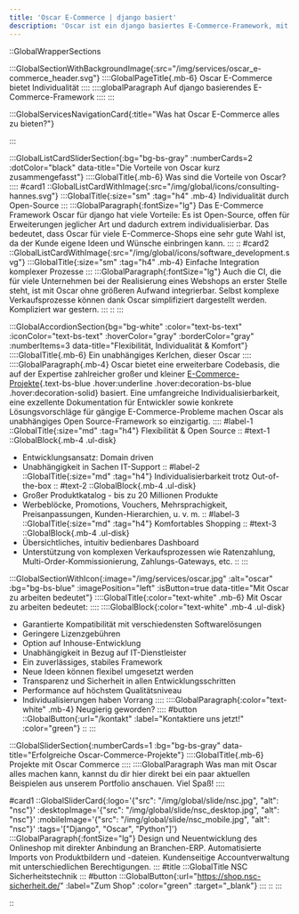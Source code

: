 ```yaml
---
title: 'Oscar E-Commerce | django basiert'
description: 'Oscar ist ein django basiertes E-Commerce-Framework, mit dem sich jeder Online-Shop individuell umsetzen lässt.  ✅ Skalierbar ✅ Schlank ✅ Schnell'
---
```


::GlobalWrapperSections

:::GlobalSectionWithBackgroundImage{:src="/img/services/oscar_e-commerce_header.svg"}
::::GlobalPageTitle{.mb-6}
Oscar E-Commerce bietet Individualität
::::
::::globalParagraph
Auf django basierendes E-Commerce-Framework
::::
:::

:::GlobalServicesNavigationCard{:title="Was hat Oscar E-Commerce alles zu bieten?"}

:::

:::GlobalListCardSliderSection{:bg="bg-bs-gray" :numberCards=2 :dotColor="black" data-title="Die Vorteile von Oscar kurz zusammengefasst"}
::::GlobalTitle{.mb-6}
Was sind die Vorteile von Oscar?
::::
#card1
::GlobalListCardWithImage{:src="/img/global/icons/consulting-hannes.svg"}
:::GlobalTitle{:size="sm" :tag="h4" .mb-4}
Individualität durch Open-Source
:::
:::GlobalParagraph{:fontSize="lg"}
Das E-Commerce Framework Oscar für django hat viele Vorteile: Es ist Open-Source, offen für Erweiterungen jeglicher Art und dadurch extrem individualisierbar. Das bedeutet, dass Oscar für viele E-Commerce-Shops eine sehr gute Wahl ist, da der Kunde eigene Ideen und Wünsche einbringen kann.
:::
::
#card2
::GlobalListCardWithImage{:src="/img/global/icons/software_development.svg"}
:::GlobalTitle{:size="sm" :tag="h4" .mb-4}
Einfache Integration komplexer Prozesse
:::
:::GlobalParagraph{:fontSize="lg"}
Auch die CI, die für viele Unternehmen bei der Realisierung eines Webshops an erster Stelle steht, ist mit Oscar ohne größeren Aufwand integrierbar. Selbst komplexe Verkaufsprozesse können dank Oscar simplifiziert dargestellt werden. Kompliziert war gestern.
:::
::
:::

:::GlobalAccordionSection{bg="bg-white" :color="text-bs-text" :iconColor="text-bs-text" :hoverColor="gray" :borderColor="gray" :numberItems=3 data-title="Flexibilität, Individualität & Komfort"}
::::GlobalTitle{.mb-6}
Ein unabhängiges Kerlchen, dieser Oscar
::::
::::GlobalParagraph{.mb-4}
Oscar bietet eine erweiterbare Codebasis, die auf der Expertise zahlreicher großer und kleiner [E-Commerce-Projekte](/projekte/){.text-bs-blue .hover:underline .hover:decoration-bs-blue .hover:decoration-solid} basiert. Eine umfangreiche Individualisierbarkeit, eine exzellente Dokumentation für Entwickler sowie konkrete Lösungsvorschläge für gängige E-Commerce-Probleme machen Oscar als unabhängiges Open Source-Framework so einzigartig.
::::
#label-1
::GlobalTitle{:size="md" :tag="h4"}
Flexibilität & Open Source
::
#text-1
::GlobalBlock{.mb-4 .ul-disk}
- Entwicklungsansatz: Domain driven
- Unabhängigkeit in Sachen IT-Support
::
#label-2
::GlobalTitle{:size="md" :tag="h4"}
  Individualisierbarkeit trotz Out-of-the-box
::
#text-2
::GlobalBlock{.mb-4 .ul-disk}
- Großer Produktkatalog - bis zu 20 Millionen Produkte
- Werbeblöcke, Promotions, Vouchers, Mehrsprachigkeit, Preisanpassungen, Kunden-Hierarchien, u. v. m.
::
#label-3
::GlobalTitle{:size="md" :tag="h4"}
  Komfortables Shopping
::
#text-3
::GlobalBlock{.mb-4 .ul-disk}
- Übersichtliches, intuitiv bedienbares Dashboard
- Unterstützung von komplexen Verkaufsprozessen wie Ratenzahlung, Multi-Order-Kommissionierung, Zahlungs-Gateways, etc.
::
:::

:::GlobalSectionWithIcon{:image="/img/services/oscar.jpg" :alt="oscar" :bg="bg-bs-blue" :imagePosition="left" :isButton=true data-title="Mit Oscar zu arbeiten bedeutet"}
::::GlobalTitle{:color="text-white" .mb-6}
Mit Oscar zu arbeiten bedeutet:
::::
::::GlobalBlock{:color="text-white" .mb-4 .ul-disk}
- Garantierte Kompatibilität mit verschiedensten Softwarelösungen
- Geringere Lizenzgebühren
- Option auf Inhouse-Entwicklung
- Unabhängigkeit in Bezug auf IT-Dienstleister
- Ein zuverlässiges, stabiles Framework
- Neue Ideen können flexibel umgesetzt werden
- Transparenz und Sicherheit in allen Entwicklungsschritten
- Performance auf höchstem Qualitätsniveau
- Individualisierungen haben Vorrang
::::
::::GlobalParagraph{:color="text-white" .mb-4}
Neugierig geworden?
::::
#button
::GlobalButton{:url="/kontakt" :label="Kontaktiere uns jetzt!" :color="green"}
::
:::

:::GlobalSliderSection{:numberCards=1 :bg="bg-bs-gray" data-title="Erfolgreiche Oscar-Commerce-Projekte"}
::::GlobalTitle{.mb-6}
Projekte mit Oscar Commerce
::::
::::GlobalParagraph
Was man mit Oscar alles machen kann, kannst du dir hier direkt bei ein paar aktuellen Beispielen aus unserem Portfolio anschauen. Viel Spaß!
::::

#card1
::GlobalSliderCard{:logo='{"src": "/img/global/slide/nsc.jpg", "alt": "nsc"}' :desktopImage='{"src": "/img/global/slide/nsc_desktop.jpg", "alt": "nsc"}' :mobileImage='{"src": "/img/global/slide/nsc_mobile.jpg", "alt": "nsc"}' :tags='["Django", "Oscar", "Python"]'}
:::GlobalParagraph{:fontSize="lg"}
Design und Neuentwicklung des Onlineshop mit direkter Anbindung an Branchen-ERP. Automatisierte Imports von Produktbildern und -dateien. Kundenseitige Accountverwaltung mit unterschiedlichen Berechtigungen.
:::
#title
:::GlobalTitle
NSC Sicherheitstechnik
:::
#button
:::GlobalButton{:url="https://shop.nsc-sicherheit.de/" :label="Zum Shop" :color="green" :target="_blank"}
:::
::
:::

::
